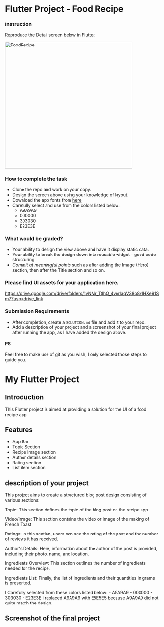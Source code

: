 # Flutter Project - Food Recipe

### Instruction

Reproduce the Detail screen below in Flutter.

<img width="415" alt="FoodRecipe" src="https://github.com/wptechprodigy/foodrecipe/assets/22558674/95413dfb-6554-4e38-9c3f-2b8e53f80f64">


### How to complete the task

- Clone the repo and work on your copy.
- Design the screen above using your knowledge of layout. 
- Download the app fonts from [here](https://fonts.google.com/specimen/Poppins?query=Poppins)
- Carefully select and use from the colors listed below:
    -  A9A9A9
    -  000000
    -  303030
    -  E23E3E

### What would be graded?

- Your ability to design the view above and have it display static data. 
- Your ability to break the design down into reusable widget - good code structuring
- _Commit at meaningful points_ such as after adding the Image (Hero) section, then after the Title section and so on.

### Please find UI assets for your application here. 

https://drive.google.com/drive/folders/1yNMr_TtlhQ_4vm1aqV38o8vIHXe91Sm7?usp=drive_link

### Submission Requirements

- After completion, create a `SOLUTION.md` file and add it to your repo.
- Add a description of your project and a screenshot of your final project after running the app, as I have added the design above.

#### PS

Feel free to make use of git as you wish, I only selected those steps to guide you. 





# My Flutter Project

## Introduction
This Flutter project is aimed at providing a solution for the UI of a food recipe app

## Features
- App Bar
- Topic Section
- Recipe Image section
- Author details section
- Rating section
- List item section

## description of your project

This project aims to create a structured blog post design consisting of various sections:

Topic:
This section defines the topic of the blog post on the recipe app.

Video/Image:
This section contains the video or image of the making of French Toast 

Ratings:
In this section, users can see the rating of the post and the number of reviews it has received.

Author's Details:
Here, information about the author of the post is provided, including their photo, name, and location.

Ingredients Overview:
This section outlines the number of ingredients needed for the recipe.

Ingredients List:
Finally, the list of ingredients and their quantities in grams is presented.


 I Carefully selected from these colors listed below:
    -  A9A9A9
    -  000000
    -  303030
    -  E23E3E
i replaced A9A9A9 with E5E5E5 because  A9A9A9 did not quite match the design. 
## Screenshot of the final project